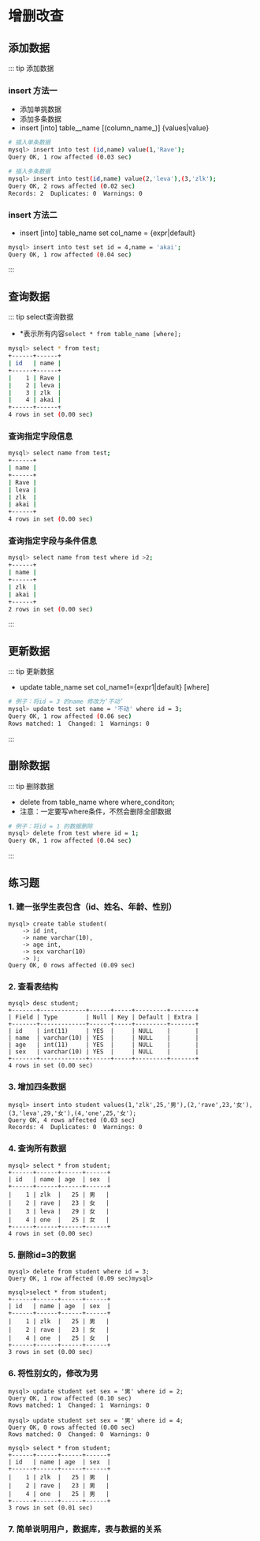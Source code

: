 # 增删改查

## 添加数据
::: tip 添加数据
### insert 方法一
* 添加单挑数据
* 添加多条数据
* insert [into] table__name [(column_name_)] {values|value}
```sh
# 插入单条数据
mysql> insert into test (id,name) value(1,'Rave');
Query OK, 1 row affected (0.03 sec)

# 插入多条数据
mysql> insert into test(id,name) value(2,'leva'),(3,'zlk');
Query OK, 2 rows affected (0.02 sec)
Records: 2  Duplicates: 0  Warnings: 0
```
### insert 方法二
* insert [into] table_name set col_name = {expr|default}
```sh
mysql> insert into test set id = 4,name = 'akai';
Query OK, 1 row affected (0.04 sec)
```
:::
## 查询数据
::: tip select查询数据
* *表示所有内容`select * from table_name [where];`
```sh
mysql> select * from test;
+------+------+
| id   | name |
+------+------+
|    1 | Rave |
|    2 | leva |
|    3 | zlk  |
|    4 | akai |
+------+------+
4 rows in set (0.00 sec)
```
### 查询指定字段信息
```sh
mysql> select name from test;
+------+
| name |
+------+
| Rave |
| leva |
| zlk  |
| akai |
+------+
4 rows in set (0.00 sec)
```
### 查询指定字段与条件信息
```sh
mysql> select name from test where id >2;
+------+
| name |
+------+
| zlk  |
| akai |
+------+
2 rows in set (0.00 sec)
```
:::
## 更新数据
::: tip 更新数据
* update table_name set col_name1={expr1|default} [where]
```sh
# 例子：将id = 3 的name 修改为‘不动’
mysql> update test set name = '不动' where id = 3;
Query OK, 1 row affected (0.06 sec)
Rows matched: 1  Changed: 1  Warnings: 0
```
:::

## 删除数据
::: tip 删除数据
* delete from table_name where where_conditon;
* 注意：一定要写where条件，不然会删除全部数据
```sh
# 例子：将id = 1 的数据删除
mysql> delete from test where id = 1;
Query OK, 1 row affected (0.04 sec)
```
:::
## 练习题


### 1. 建一张学生表包含（id、姓名、年龄、性别）

```
mysql> create table student(
    -> id int,
    -> name varchar(10),
    -> age int,
    -> sex varchar(10)
    -> );
Query OK, 0 rows affected (0.09 sec)
```

### 2. 查看表结构

```
mysql> desc student;
+-------+-------------+------+-----+---------+-------+
| Field | Type        | Null | Key | Default | Extra |
+-------+-------------+------+-----+---------+-------+
| id    | int(11)     | YES  |     | NULL    |       |
| name  | varchar(10) | YES  |     | NULL    |       |
| age   | int(11)     | YES  |     | NULL    |       |
| sex   | varchar(10) | YES  |     | NULL    |       |
+-------+-------------+------+-----+---------+-------+
4 rows in set (0.00 sec)
```

### 3. 增加四条数据

```
mysql> insert into student values(1,'zlk',25,'男'),(2,'rave',23,'女'),(3,'leva',29,'女'),(4,'one',25,'女');
Query OK, 4 rows affected (0.03 sec)
Records: 4  Duplicates: 0  Warnings: 0
```

### 4. 查询所有数据

```
mysql> select * from student;
+------+------+------+------+
| id   | name | age  | sex  |
+------+------+------+------+
|    1 | zlk  |   25 | 男   |
|    2 | rave |   23 | 女   |
|    3 | leva |   29 | 女   |
|    4 | one  |   25 | 女   |
+------+------+------+------+
4 rows in set (0.00 sec)
```

### 5. 删除id=3的数据

```
mysql> delete from student where id = 3;
Query OK, 1 row affected (0.09 sec)mysql> 

mysql>select * from student;
+------+------+------+------+
| id   | name | age  | sex  |
+------+------+------+------+
|    1 | zlk  |   25 | 男   |
|    2 | rave |   23 | 女   |
|    4 | one  |   25 | 女   |
+------+------+------+------+
3 rows in set (0.00 sec)
```

### 6. 将性别女的，修改为男

```
mysql> update student set sex = '男' where id = 2;
Query OK, 1 row affected (0.10 sec)
Rows matched: 1  Changed: 1  Warnings: 0

mysql> update student set sex = '男' where id = 4;
Query OK, 0 rows affected (0.00 sec)
Rows matched: 0  Changed: 0  Warnings: 0

mysql> select * from student;
+------+------+------+------+
| id   | name | age  | sex  |
+------+------+------+------+
|    1 | zlk  |   25 | 男   |
|    2 | rave |   23 | 男   |
|    4 | one  |   25 | 男   |
+------+------+------+------+
3 rows in set (0.01 sec)
```

### 7. 简单说明用户，数据库，表与数据的关系

```

```



